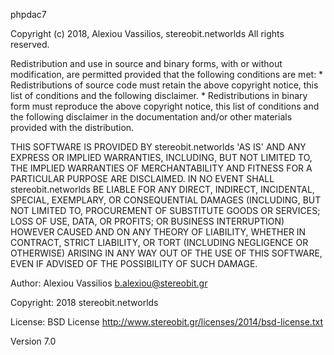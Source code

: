 

phpdac7

Copyright (c) 2018, Alexiou Vassilios, stereobit.networlds All rights reserved.

Redistribution and use in source and binary forms, with or without modification, are permitted provided that the following conditions are met: * Redistributions of source code must retain the above copyright notice, this list of conditions and the following disclaimer. * Redistributions in binary form must reproduce the above copyright notice, this list of conditions and the following disclaimer in the documentation and/or other materials provided with the distribution.

THIS SOFTWARE IS PROVIDED BY stereobit.networlds 'AS IS' AND ANY EXPRESS OR IMPLIED WARRANTIES, INCLUDING, BUT NOT LIMITED TO, THE IMPLIED WARRANTIES OF MERCHANTABILITY AND FITNESS FOR A PARTICULAR PURPOSE ARE DISCLAIMED. IN NO EVENT SHALL stereobit.networlds BE LIABLE FOR ANY DIRECT, INDIRECT, INCIDENTAL, SPECIAL, EXEMPLARY, OR CONSEQUENTIAL DAMAGES (INCLUDING, BUT NOT LIMITED TO, PROCUREMENT OF SUBSTITUTE GOODS OR SERVICES; LOSS OF USE, DATA, OR PROFITS; OR BUSINESS INTERRUPTION) HOWEVER CAUSED AND ON ANY THEORY OF LIABILITY, WHETHER IN CONTRACT, STRICT LIABILITY, OR TORT (INCLUDING NEGLIGENCE OR OTHERWISE) ARISING IN ANY WAY OUT OF THE USE OF THIS SOFTWARE, EVEN IF ADVISED OF THE POSSIBILITY OF SUCH DAMAGE.

Author: Alexiou Vassilios b.alexiou@stereobit.gr

Copyright: 2018 stereobit.networlds

License: BSD License http://www.stereobit.gr/licenses/2014/bsd-license.txt

Version 7.0

